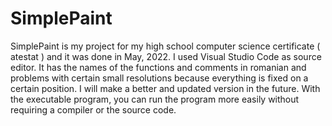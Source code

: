 # SimplePaint
SimplePaint is my project for my high school computer science certificate ( atestat ) and it was done in May, 2022. I used Visual Studio Code as source editor.
It has the names of the functions and comments in romanian and problems with certain small resolutions because everything is fixed on a certain position.
I will make a better and updated version in the future.
With the executable program, you can run the program more easily without requiring a compiler or the source code.


